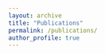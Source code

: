 ```yaml
---
layout: archive
title: "Publications"
permalink: /publications/
author_profile: true
---
```


<link rel="stylesheet" href="https://cdnjs.cloudflare.com/ajax/libs/font-awesome/4.7.0/css/font-awesome.min.css">
<!-- {% if author.googlescholar %}
  You can also find my articles on <u><a href="{{author.googlescholar}}">my Google Scholar profile</a>.</u>
{% endif %}

{% include base_path %}

{% for post in site.publications reversed %}
  {% include archive-single.html %}
{% endfor %} -->

Selected Publications & Preprints
======
* **Yang, G.**, Wu, H., Li, Q., Liu, X., Fu, Z., & Jiang, J. (2023). Conflicts are represented in a cognitive space to reconcile domain-general and domain-specific cognitive control. bioRxiv, 2023-02. <i class="fa fa-file-pdf-o"></i>[PDF](http://guochun-yang.github.io/files/Manuscript_forElife.pdf)

* **Yang, G.#**, Wang, K.#, Nan, W., Li, Q., Zheng, Y., Wu, H., & Liu, X. (2022). Distinct Brain Mechanisms for Conflict Adaptation within and across Conflict Types. Journal of Cognitive Neuroscience, 34(3), 445-460. https://doi.org/10.1162/jocn_a_01806. <i class="fa fa-file-pdf-o"></i>[PDF](http://guochun-yang.github.io/files/jocn_2022.pdf)

* **Yang, G.#**, Xu, H.#, Li, Z., Nan, W., Wu, H., Li, Q., & Liu, X. (2021). The Congruency sequence effect is modulated by the similarity of conflicts. Journal of Experimental Psychology: Learning, Memory and Cognition, 47(10), 1705-1719. https://doi.org/10.1037/xlm0001054. <i class="fa fa-file-pdf-o"></i>[PDF](http://guochun-yang.github.io/files/JEP_LMC_2021.pdf) <a href="https://guochun-yang.blogspot.com/2023/04/conflict-adjustment-is-modulated-by.html">blog</a> <i class="bi bi-file-pdf"></i>[BLOG](https://guochun-yang.blogspot.com/2023/04/conflict-adjustment-is-modulated-by.html)

* Li, Z., Goschl, F., & <strong>Yang, G.*</strong> (2020). Dissociated Neural Mechanisms of Target and Distractor Processing Facilitated by Expectations. Journal of Neuroscience (Journal Club), 40(10), 1997-1999. DOI: https://doi.org/10.1523/JNEUROSCI.2562-19.2020. <i class="fa fa-file-pdf-o"></i>[PDF](http://guochun-yang.github.io/files/JN_2020.pdf)

* **Yang, G.**, Li, Z., Wu, H., & Liu, X. (2019). Generality and specificity of cognitive control: research logics and debates. Acta Physiologica Sinica [Chinese], 71(1), 140–148. DOI: https://doi.org/10.13294/j.aps.2018.0096. <i class="fa fa-file-pdf-o"></i>[PDF](http://guochun-yang.github.io/files/Generality_Review_2019.pdf)

* **Yang, G.**, Nan, W., Zheng, Y., Wu, H., Li, Q., & Liu, X. (2017). Distinct cognitive control mechanisms as revealed by modality-specific conflict adaptation effects. Journal of Experimental Psychology: Human Perception and Performance, 43(4), 807-818. DOI: https://doi.org/10.1037/xhp0000351 <i class="fa fa-file-pdf-o"></i>[PDF](http://guochun-yang.github.io/files/JEP-HPP_2017.pdf) <a href="https://guochun-yang.blogspot.com/2023/04/cognitive-control-is-modality-specific.html">blog</a>

* Li, Q.#, **Yang, G.#**, Li, Z., Qi, Y., Cole, M. W., & Liu, X. (2017). Conflict detection and resolution rely on a combination of common and distinct cognitive control networks. Neuroscience and Biobehavioral Reviews, 83, 123-131. DOI: https://doi.org/10.1016/j.neubiorev.2017.09.032. <i class="fa fa-file-pdf-o"></i>[PDF](http://guochun-yang.github.io/files/NBR_2017.pdf)


Other Publications
======
* Nan, W., Yan, L., **Yang, G.**, Liu, X., Fu, S (2021). Two processing stages of the SNARC effect. Psychological Research, 1-11. DOI: https://doi.org/10.1007/s00426-021-01506-5

* Yan, L., **Yang, G.**, Nan, W., Liu, X., Fu, S (2021). The SNARC effect occurs in the response-selection stage. Acta Psychologica, 215, 103292. DOI: https://doi.org/10.1016/j.actpsy.2021.103292 

* Wang, L., **Yang, G.**, Zheng, Y., Li, Z., Qi, Y., Li, Q., & Liu, X (2021). Enhanced neural responses in specific phases of reward processing in individuals with internet gaming disorder. Journal of Behavioral Addictions, 10(1), 99-111. DOI: https://doi.org/10.1556/2006.2021.00003 

* Qi, Y., **Yang, G.**, Fu, D., Li, Z., & Liu, X (2021). Developmental neuroscience of cognitive control: the future path and layout. Scientia Sinica Vitae [Chinese], 51. DOI: https://doi.org/10.1360/SSV-2020-0248

* Li, Z., **Yang, G.**, Wu, H., Li, Q., Xu, H., Göschlc, F., Nolte, G., Liu, X (2021). Modality-specific neural mechanisms of cognitive control in a Stroop-like task. Brain and Cognition, 147, 105662. DOI: https://doi.org/10.1016/j.bandc.2020.105662 

* **Yang, G.**, Wu, H., Qi, Y., & Liu, X. (2021). Cognitive and neural mechanisms of human gender processing. Advances in Psychological Science [Chinese], 29(1),1-10. DOI: https://doi.org/10.3724/SP.J.1042.2020.02008 <a href="http://guochun-yang.github.io/files/Gender_Review_2019.pdf">pdf</a>

* Fu, D., Weber, C., **Yang, G.**, Kerzel, M., Nan, W., Barros, P., Wu, H., Liu, X., & Wermter, S. (2020). What Can Computational Models Learn From Human Selective Attention? A Review From an Audiovisual Unimodal and Crossmodal Perspective. Frontiers in Integrative Neuroscience, 14, 10. DOI: https://doi.org/10.3389/fnint.2020.00010 

* Raiha, S.#, **Yang, G.#**, Wang L., Dai W., Wu H., Meng G., Zhong B, Liu X (2020). Altered Reward Processing System in Internet Gaming Disorder. Frontiers in Psychiatry, 11:599141. DOI: https://doi.org/10.3389/fpsyt.2020.599141 <a href="http://guochun-yang.github.io/files/Frontier_2020.pdf">pdf</a>

* Ouyang, Y.*, <strong>Yang, G.*</strong>, Zhu, Y., Tan, Q., & Liu, X. (2020). Better regulatory performance without greater cognitive resource expenditure: The effect of motivational states on self-regulation. Personality and Individual Differences, 166. DOI: https://doi.org/10.1016/j.paid.2020.110170 <a href="http://guochun-yang.github.io/files/Personality_2020.pdf">pdf</a>

* Yu, H., Nan, W., **Yang, G.**, Li, Q., Wu, H., & Liu, X. (2019). Your Performance Is My Concern: A Perspective-Taking Competition Task Affects ERPs to Opponent’s Outcomes. Frontiers in Neuroscience, 13, 1162. DOI: https://doi.org/10.3389/fnins.2019.01162 

* Yang, Z., Zheng, Y., **Yang, G.**, Li, Q., & Liu, X. (2019). Neural signatures of cooperation enforcement and violation: a coordinate-based meta-analysis. Social Cognitive and Affective Neuroscience, 14(9), 919-931. DOI: https://doi.org/10.1093/scan/nsz073 

* Li, Z., **Yang, G.**, Nan, W., Li, Q., & Liu, X. (2018). Attentional regulation mechanisms of cognitive control in conflict resolution. Advances in Psychological Science [Chinese], 26(6), 1-9. DOI: https://doi.org/10.3724/SP.J.1042.2018.00966 

* Tian, M., Tao, R., Zheng, Y., Zhang, H., **Yang, G.**, Li, Q., & Liu, X. (2018). Internet gaming disorder in adolescents is linked to delay discounting but not probability discounting. Computers in Human Behavior, 80, 59-66. DOI: https://doi.org/10.1016/j.chb.2017.10.018 

* Chen, W., Li, Q., Mei, S., Yi, W., **Yang, G.**, Zhou, S., Liu, X., & Zheng, Y. (2018). Diminished choice effect on anticipating improbable rewards. Neuropsychologia, 111, 45-50. DOI: https://doi.org/10.1016/j.neuropsychologia.2018.01.015 

* Zheng, Y., Li, Q., Tian, M., Nan, W., **Yang, G.**, Liang, J., & Liu, X. (2017). Deficits in voluntary pursuit and inhibition of risk taking in sensation seeking. Human Brain Mapping. DOI: https://doi.org/10.1002/hbm.23807 

* **Yang, G.**, Nan, W., Li Q., & X., L. (2015). Behavioral and electrophysiological profiles reveal domain-specific conflict processing. Advances in Computational Psychophysiology, 33-34. <a href="http://guochun-yang.github.io/files/CP_2015.pdf">pdf</a>

* Zhou, P., **Yang, G.**, Nan, W., & Liu, X. (2015). The time course of attentional modulation on emotional conflict processing. Cognition & Emotion, 1-17. DOI: https://doi.org/10.1080/02699931.2015.1020051
